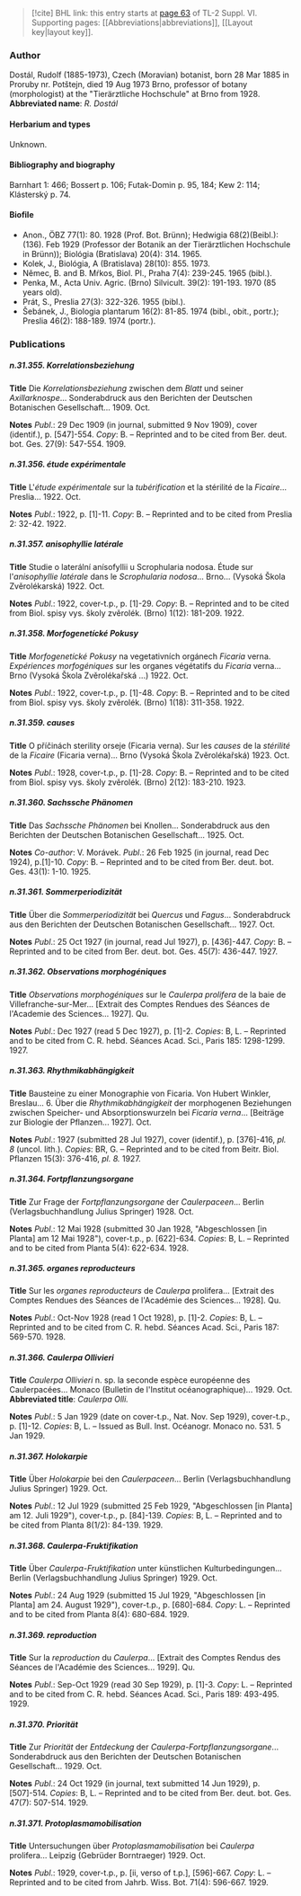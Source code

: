 > [!cite] BHL link: this entry starts at [page 63](https://www.biodiversitylibrary.org/page/33260051) of TL-2 Suppl. VI.
> Supporting pages: [[Abbreviations|abbreviations]], [[Layout key|layout key]].

### Author

Dostál, Rudolf (1885-1973), Czech (Moravian) botanist, born 28 Mar 1885 in Proruby nr. Potštejn, died 19 Aug 1973 Brno, professor of botany (morphologist) at the "Tierärztliche Hochschule" at Brno from 1928. 
**Abbreviated name**: *R. Dostál*

#### Herbarium and types

Unknown.

#### Bibliography and biography

Barnhart 1: 466; Bossert p. 106; Futak-Domin p. 95, 184; Kew 2: 114; Klásterský p. 74.

#### Biofile

- Anon., ÖBZ 77(1): 80. 1928 (Prof. Bot. Brünn); Hedwigia 68(2)(Beibl.): (136). Feb 1929 (Professor der Botanik an der Tierärztlichen Hochschule in Brünn)); Biológia (Bratislava) 20(4): 314. 1965.
- Kolek, J., Biológia, A (Bratislava) 28(10): 855. 1973.
- Němec, B. and B. Mŕkos, Biol. Pl., Praha 7(4): 239-245. 1965 (bibl.).
- Penka, M., Acta Univ. Agric. (Brno) Silvicult. 39(2): 191-193. 1970 (85 years old).
- Prát, S., Preslia 27(3): 322-326. 1955 (bibl.).
- Šebánek, J., Biologia plantarum 16(2): 81-85. 1974 (bibl., obit., portr.); Preslia 46(2): 188-189. 1974 (portr.).

### Publications

##### n.31.355. Korrelationsbeziehung

**Title**
Die *Korrelationsbeziehung* zwischen dem *Blatt* und seiner *Axillarknospe*... Sonderabdruck aus den Berichten der Deutschen Botanischen Gesellschaft... 1909. Oct.

**Notes**
*Publ*.: 29 Dec 1909 (in journal, submitted 9 Nov 1909), cover (identif.), p. \[547\]-554. *Copy*: B. – Reprinted and to be cited from Ber. deut. bot. Ges. 27(9): 547-554. 1909.

##### n.31.356. étude expérimentale

**Title**
L'*étude expérimentale* sur la *tubérification* et la stérilité de la *Ficaire*... Preslia... 1922. Oct.

**Notes**
*Publ*.: 1922, p. \[1\]-11. *Copy*: B. – Reprinted and to be cited from Preslia 2: 32-42. 1922.

##### n.31.357. anisophyllie latérale

**Title**
Studie o laterální anísofyllii u Scrophularia nodosa. Étude sur l'*anisophyllie latérale* dans le *Scrophularia nodosa*... Brno... (Vysoká Škola Zvěrolékarská) 1922. Oct.

**Notes**
*Publ*.: 1922, cover-t.p., p. \[1\]-29. *Copy*: B. – Reprinted and to be cited from Biol. spisy vys. školy zvěrolék. (Brno) 1(12): 181-209. 1922.

##### n.31.358. Morfogenetícké Pokusy

**Title**
*Morfogenetícké Pokusy* na vegetativních orgánech *Ficaria* verna. *Expériences morfogéniques* sur les organes végétatifs du *Ficaria* verna... Brno (Vysoká Škola Zvěrolékařská ...) 1922. Oct.

**Notes**
*Publ*.: 1922, cover-t.p., p. \[1\]-48. *Copy*: B. – Reprinted and to be cited from Biol. spisy vys. školy zvěrolék. (Brno) 1(18): 311-358. 1922.

##### n.31.359. causes

**Title**
O příčinách sterility orseje (Ficaria verna). Sur les *causes* de la *stérilité* de la *Ficaire* (Ficaria verna)... Brno (Vysoká Škola Zvěrolékařská) 1923. Oct.

**Notes**
*Publ*.: 1928, cover-t.p., p. \[1\]-28. *Copy*: B. – Reprinted and to be cited from Biol. spisy vys. školy zvěrolék. (Brno) 2(12): 183-210. 1923.

##### n.31.360. Sachssche Phänomen

**Title**
Das *Sachssche Phänomen* bei Knollen... Sonderabdruck aus den Berichten der Deutschen Botanischen Gesellschaft... 1925. Oct.

**Notes**
*Co-author*: V. Morávek.
*Publ*.: 26 Feb 1925 (in journal, read Dec 1924), p.\[1\]-10. *Copy*: B. – Reprinted and to be cited from Ber. deut. bot. Ges. 43(1): 1-10. 1925.

##### n.31.361. Sommerperiodizität

**Title**
Über die *Sommerperiodizität* bei *Quercus* und *Fagus*... Sonderabdruck aus den Berichten der Deutschen Botanischen Gesellschaft... 1927. Oct.

**Notes**
*Publ*.: 25 Oct 1927 (in journal, read Jul 1927), p. \[436\]-447. *Copy*: B. – Reprinted and to be cited from Ber. deut. bot. Ges. 45(7): 436-447. 1927.

##### n.31.362. Observations morphogéniques

**Title**
*Observations morphogéniques* sur le *Caulerpa prolifera* de la baie de Villefranche-sur-Mer... \[Extrait des Comptes Rendues des Séances de l'Academie des Sciences... 1927\]. Qu.

**Notes**
*Publ*.: Dec 1927 (read 5 Dec 1927), p. \[1\]-2. *Copies*: B, L. – Reprinted and to be cited from C. R. hebd. Séances Acad. Sci., Paris 185: 1298-1299. 1927.

##### n.31.363. Rhythmikabhängigkeit

**Title**
Bausteine zu einer Monographie von Ficaria. Von Hubert Winkler, Breslau... 6. Über die *Rhythmikabhängigkeit* der morphogenen Beziehungen zwischen Speicher- und Absorptionswurzeln bei *Ficaria verna*... \[Beiträge zur Biologie der Pflanzen... 1927\]. Oct.

**Notes**
*Publ*.: 1927 (submitted 28 Jul 1927), cover (identif.), p. \[376\]-416, *pl. 8* (uncol. lith.). *Copies*: BR, G. – Reprinted and to be cited from Beitr. Biol. Pflanzen 15(3): 376-416, *pl. 8.* 1927.

##### n.31.364. Fortpflanzungsorgane

**Title**
Zur Frage der *Fortpflanzungsorgane* der *Caulerpaceen*... Berlin (Verlagsbuchhandlung Julius Springer) 1928. Oct.

**Notes**
*Publ*.: 12 Mai 1928 (submitted 30 Jan 1928, "Abgeschlossen \[in Planta\] am 12 Mai 1928"), cover-t.p., p. \[622\]-634. *Copies*: B, L. – Reprinted and to be cited from Planta 5(4): 622-634. 1928.

##### n.31.365. organes reproducteurs

**Title**
Sur les *organes reproducteurs* de *Caulerpa* prolifera... \[Extrait des Comptes Rendues des Séances de l'Académie des Sciences... 1928\]. Qu.

**Notes**
*Publ*.: Oct-Nov 1928 (read 1 Oct 1928), p. \[1\]-2. *Copies*: B, L. – Reprinted and to be cited from C. R. hebd. Séances Acad. Sci., Paris 187: 569-570. 1928.

##### n.31.366. Caulerpa Ollivieri

**Title**
*Caulerpa Ollivieri* n. sp. la seconde espèce européenne des Caulerpacées... Monaco (Bulletin de l'Institut océanographique)... 1929. Oct.
**Abbreviated title**: *Caulerpa Olli.*

**Notes**
*Publ*.: 5 Jan 1929 (date on cover-t.p., Nat. Nov. Sep 1929), cover-t.p., p. \[1\]-12. *Copies*: B, L. – Issued as Bull. Inst. Océanogr. Monaco no. 531. 5 Jan 1929.

##### n.31.367. Holokarpie

**Title**
Über *Holokarpie* bei den *Caulerpaceen*... Berlin (Verlagsbuchhandlung Julius Springer) 1929. Oct.

**Notes**
*Publ*.: 12 Jul 1929 (submitted 25 Feb 1929, "Abgeschlossen \[in Planta\] am 12. Juli 1929"), cover-t.p., p. \[84\]-139. *Copies*: B, L. – Reprinted and to be cited from Planta 8(1/2): 84-139. 1929.

##### n.31.368. Caulerpa-Fruktifikation

**Title**
Über *Caulerpa-Fruktifikation* unter künstlichen Kulturbedingungen... Berlin (Verlagsbuchhandlung Julius Springer) 1929. Oct.

**Notes**
*Publ*.: 24 Aug 1929 (submitted 15 Jul 1929, "Abgeschlossen \[in Planta\] am 24. August 1929"), cover-t.p., p. \[680\]-684. *Copy*: L. – Reprinted and to be cited from Planta 8(4): 680-684. 1929.

##### n.31.369. reproduction

**Title**
Sur la *reproduction* du *Caulerpa*... \[Extrait des Comptes Rendus des Séances de l'Académie des Sciences... 1929\]. Qu.

**Notes**
*Publ*.: Sep-Oct 1929 (read 30 Sep 1929), p. \[1\]-3. *Copy*: L. – Reprinted and to be cited from C. R. hebd. Séances Acad. Sci., Paris 189: 493-495. 1929.

##### n.31.370. Priorität

**Title**
Zur *Priorität* der *Entdeckung* der *Caulerpa-Fortpflanzungsorgane*... Sonderabdruck aus den Berichten der Deutschen Botanischen Gesellschaft... 1929. Oct.

**Notes**
*Publ*.: 24 Oct 1929 (in journal, text submitted 14 Jun 1929), p. \[507\]-514. *Copies*: B, L. – Reprinted and to be cited from Ber. deut. bot. Ges. 47(7): 507-514. 1929.

##### n.31.371. Protoplasmamobilisation

**Title**
Untersuchungen über *Protoplasmamobilisation* bei *Caulerpa* prolifera... Leipzig (Gebrüder Borntraeger) 1929. Oct.

**Notes**
*Publ*.: 1929, cover-t.p., p. \[ii, verso of t.p.\], \[596\]-667. *Copy*: L. – Reprinted and to be cited from Jahrb. Wiss. Bot. 71(4): 596-667. 1929.

